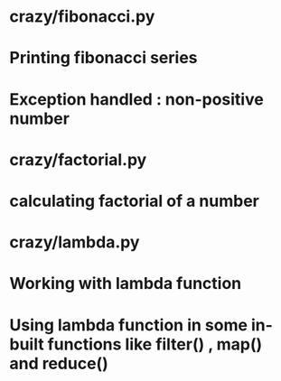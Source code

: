 # crazy/fibonacci.py
# Printing fibonacci series
# Exception handled : non-positive number 

# crazy/factorial.py
# calculating factorial of a number

# crazy/lambda.py
# Working with lambda function
# Using lambda function in some in-built functions like filter() , map() and reduce()